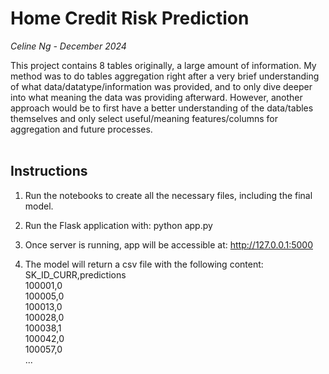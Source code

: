 # Home Credit Risk Prediction
*Celine Ng - December 2024*


This project contains 8 tables originally, a large amount of information. 
My method was to do tables aggregation right after a very brief 
understanding of 
what data/datatype/information was provided, and to only dive deeper into 
what meaning the data was providing afterward. 
However, another approach 
would be to first have a better understanding of the data/tables themselves 
and only select useful/meaning features/columns for aggregation and future 
processes.  <br>
<br>
## Instructions
1. Run the notebooks to create all the necessary files, including the final 
   model.
2. Run the Flask application with:
   python app.py
3. Once server is running, app will be accessible at: http://127.0.0.1:5000

4. The model will return a csv file with the following content: <br>
SK_ID_CURR,predictions <br>
100001,0<br>
100005,0<br>
100013,0<br>
100028,0<br>
100038,1<br>
100042,0<br>
100057,0<br>
...